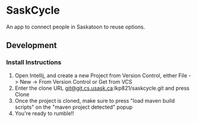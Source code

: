 # SaskCycle
An app to connect people in Saskatoon to reuse options. 

## Development
### Install Instructions
1) Open Intellij, and create a new Project from Version Control, either File ->
New -> From Version Control or Get from VCS
2) Enter the clone URL git@git.cs.usask.ca:lkp821/saskcycle.git and press Clone
3) Once the project is cloned, make sure to press "load maven build scripts" on
the "maven project detected" popup 
4) You're ready to rumble!!

